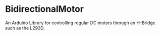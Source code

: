 # BidirectionalMotor
An Arduino Library for controlling regular DC motors through an H-Bridge such as the L293D.
